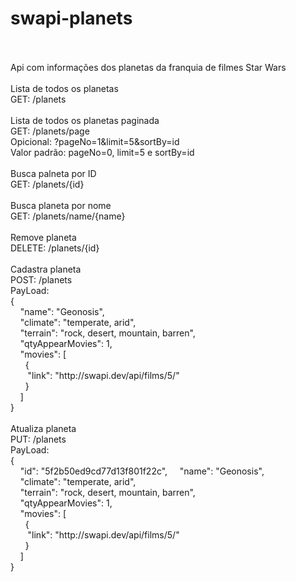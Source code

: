 # swapi-planets
<br />
<br />
Api com informações dos planetas da franquia de filmes Star Wars 
<br />
<br />
Lista de todos os planetas
<br />
GET: /planets
<br />
<br />
Lista de todos os planetas paginada
<br />
GET: /planets/page
<br />
Opicional: ?pageNo=1&limit=5&sortBy=id
<br />
Valor padrão: pageNo=0, limit=5 e sortBy=id
<br />
<br />
Busca palneta por ID
<br />
GET: /planets/{id}
<br />
<br />
Busca planeta por nome
<br />
GET: /planets/name/{name}
<br />
<br />
Remove planeta
<br />
DELETE: /planets/{id}
<br />
<br />
Cadastra planeta
<br />
POST: /planets
<br />
PayLoad:
<br />
{<br />
&nbsp;&nbsp;&nbsp;&nbsp;"name": "Geonosis",<br />
&nbsp;&nbsp;&nbsp;&nbsp;"climate": "temperate, arid",<br />
&nbsp;&nbsp;&nbsp;&nbsp;"terrain": "rock, desert, mountain, barren",<br />
&nbsp;&nbsp;&nbsp;&nbsp;"qtyAppearMovies": 1,<br />
&nbsp;&nbsp;&nbsp;&nbsp;"movies": [<br />
&nbsp;&nbsp;&nbsp;&nbsp;&nbsp;&nbsp;{<br />
&nbsp;&nbsp;&nbsp;&nbsp;&nbsp;&nbsp;&nbsp;"link": "http://swapi.dev/api/films/5/"<br />
&nbsp;&nbsp;&nbsp;&nbsp;&nbsp;&nbsp;}<br />
&nbsp;&nbsp;&nbsp;&nbsp;]<br />
}<br />
<br />
Atualiza planeta
<br />
PUT: /planets
<br />
PayLoad:
<br />
{<br />
&nbsp;&nbsp;&nbsp;&nbsp;"id": "5f2b50ed9cd77d13f801f22c",
&nbsp;&nbsp;&nbsp;&nbsp;"name": "Geonosis",<br />
&nbsp;&nbsp;&nbsp;&nbsp;"climate": "temperate, arid",<br />
&nbsp;&nbsp;&nbsp;&nbsp;"terrain": "rock, desert, mountain, barren",<br />
&nbsp;&nbsp;&nbsp;&nbsp;"qtyAppearMovies": 1,<br />
&nbsp;&nbsp;&nbsp;&nbsp;"movies": [<br />
&nbsp;&nbsp;&nbsp;&nbsp;&nbsp;&nbsp;{<br />
&nbsp;&nbsp;&nbsp;&nbsp;&nbsp;&nbsp;&nbsp;"link": "http://swapi.dev/api/films/5/"<br />
&nbsp;&nbsp;&nbsp;&nbsp;&nbsp;&nbsp;}<br />
&nbsp;&nbsp;&nbsp;&nbsp;]<br />
}<br />

